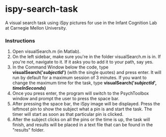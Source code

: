 # ispy-search-task
A visual search task using iSpy pictures for use in the Infant Cognition Lab at Carnegie Mellon University.

<h3>Instructions</h3>
<ol>
<li>Open visualSearch.m (in Matlab).</li>
<li>On the left sidebar, make sure you're in the folder visualSearch.m is in. If you're not, navigate to it. If it asks you to add it to your path, say yes.</li>
<li>In the Command Window below the code, type <b>visualSearch('<i>subjectId</i>')</b> (with the single quotes) and press enter. It will run by default for a maximum session of 3 minutes. If you want to change the maximum time for the task, type <b>visualSearch('<i>subjectId</i>', <i>timeInSeconds</i>)</b></li>
<li>Once you press enter, the program will switch to the PsychToolbox window and prompt the user to press the space bar.</li>
<li>After pressing the space bar, the iSpy image will be displayed. Press the leftmost pin to show the subject what a pin is and start the task. The timer will start as soon as that particular pin is clicked.</li>
<li>After the subject clicks on all the pins or the time is up, the task will finish, and results will be placed in a text file that can be found in the "results" folder.</li>
</ol>
